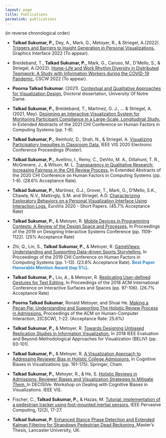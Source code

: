 ```yaml
---
layout: page
title: Publications
permalink: publications
---
```


<!-- <p class="message">
  Hey there! This page is included as an example. Feel free to customize it for your own use upon downloading. Carry on!
</p> -->


(in reverse chronological order)

* **Talkad Sukumar, P.,**  Dey, A., Mark, G., Metoyer, R., & Striegel, A.(2022). <a href="https://openreview.net/pdf?id=v38DXhUcoeU">Triggers and Barriers to Insight Generation in Personal Visualizations.</a> Graphics Interface 2022 (To appear).

* Breideband, T., **Talkad Sukumar, P.,**  Mark, G., Caruso, M., D'Mello, S., & Striegel, A.(2022). <a href="https://dl.acm.org/doi/pdf/10.1145/3512942">Home-Life and Work Rhythm Diversity in Distributed Teamwork: A Study with Information Workers during the COVID-19 Pandemic.</a> CSCW 2022 (To appear).

* **Poorna Talkad Sukumar.** (2021). <a href="https://curate.nd.edu/show/n296ww75r82">Contextual and Qualitative Approaches for Visualization Design.</a> Doctoral dissertation, University Of Notre Dame.

* **Talkad Sukumar, P.,** Breideband, T., Martinez, G. J., ... & Striegel, A. (2021, May). <a href="https://arxiv.org/abs/2012.12181">Designing an Interactive Visualization System for Monitoring Participant Compliance in a Large-Scale, Longitudinal Study.</a> In Extended Abstracts of the 2021 CHI Conference on Human Factors in Computing Systems (pp. 1-8).

* **Talkad Sukumar, P.,** Reinholz, D., Shah, N., & Striegel, A. <a href="https://osf.io/3mq6u/">Visualizing Participatory Inequities in Classroom Data.</a> IEEE VIS 2020 Electronic Conference Proceedings (Poster).

* **Talkad Sukumar, P.,** Avellino, I., Remy, C., DeVito, M. A., Dillahunt, T. R., McGrenere, J., & Wilson, M. L. <a href="https://osf.io/auhpd">Transparency in Qualitative Research: Increasing Fairness in the CHI Review Process.</a> In Extended Abstracts of the 2020 CHI Conference on Human Factors in Computing Systems (pp. 1-6). (28.6% Acceptance Rate).

* **Talkad Sukumar, P.,** Martinez, G.J., Grover, T., Mark, G., D’Mello, S.K., Chawla, N.V., Mattingly, S.M.
and Striegel, A.D. <a href="https://osf.io/axqwc">Characterizing Exploratory Behaviors on a Personal Visualization Interface Using
Interaction Logs.</a> EuroVis 2020 - Short Papers. (45.7% Acceptance Rate)

* **Talkad Sukumar, P.,** & Metoyer, R. <a href="https://osf.io/rxva3/">Mobile Devices in Programming Contexts: A Review of the Design Space and Processes.</a> In Proceedings of the 2019 on Designing Interactive Systems Conference (pp. 1109-1122). (25% Acceptance Rate)


* Zhi, Q., Lin, S., **Talkad Sukumar, P.,** & Metoyer, R. <a href="https://dl.acm.org/doi/pdf/10.1145/3290605.3300499">GameViews: Understanding and Supporting Data-driven Sports Storytelling.</a> In Proceedings of the 2019 CHI Conference on Human Factors in Computing Systems (pp. 1-13). (23.8% Acceptance Rate). **<span style="color:#2E86C1">Best Paper Honorable Mention Award (top 5%)</span>.**

* **Talkad Sukumar, P.,** Liu, A., & Metoyer, R. <a href="https://osf.io/rbekt/">Replicating User-defined Gestures for Text Editing.</a> In Proceedings of the 2018 ACM International Conference on Interactive Surfaces and Spaces (pp. 97-106). (26.7% Acceptance Rate)

* **Poorna Talkad Sukumar**, Ronald Metoyer, and Shuai He.
                                      <a href="https://osf.io/h5apj/">Making a Pecan Pie: Understanding and Supporting The Holistic Review Process in Admissions.</a>
                                      Proceedings of the ACM on Human-Computer Interaction, 2(CSCW), 1-22. (Acceptance Rate: 25.6%)
                                     

* **Talkad Sukumar, P.,** & Metoyer, R. <a href="https://osf.io/q38pg/">Towards Designing Unbiased Replication Studies in Information Visualization.</a> 
In 2018 IEEE Evaluation and Beyond-Methodological Approaches for Visualization (BELIV) (pp. 93-101).

* **Talkad Sukumar, P.,** & Metoyer, R. <a href="https://aedeegee.github.io/bookchapter18.pdf#page=163"> A Visualization Approach to Addressing Reviewer Bias in Holistic College Admissions.</a> 
In Cognitive Biases in Visualizations (pp. 161-175). Springer, Cham.

* **Talkad Sukumar, P.,** Metoyer, R., & He, S. <a href="http://decisive-workshop.dbvis.de/wp-content/uploads/2017/09/0105-paper.pdf">Holistic Reviews in Admissions: Reviewer Biases and Visualization Strategies to Mitigate
Them. </a> In DECISIVe: Workshop on Dealing with Cognitive Biases in Visualizations. IEEE VIS.

* Fischer, C., **Talkad Sukumar, P.,** & Hazas, M. <a href="https://ieeexplore.ieee.org/abstract/document/6127851">Tutorial: implementation of a pedestrian tracker using foot-mounted inertial sensors.</a>
IEEE Pervasive Computing, 12(2), 17-27.

* **Talkad Sukumar, P.** <a href="https://osf.io/4qg8j/">Enhanced Stance Phase Detection and Extended Kalman Filtering for Strapdown Pedestrian
Dead Reckoning. </a> Master’s Thesis, Lancaster University, UK.
